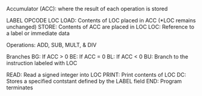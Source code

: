 Accumulator (ACC): where the result of each operation is stored

LABEL OPCODE LOC
LOAD: Contents of LOC placed in ACC (*LOC remains unchanged)
STORE: Contents of ACC are placed in LOC
LOC: Reference to a label or immediate data

Operations:
ADD, SUB, MULT, & DIV

Branches
BG: If ACC > 0
BE: If ACC = 0
BL: If ACC < 0
BU: Branch to the instruction labeled with LOC

READ: Read a signed integer into LOC
PRINT: Print contents of LOC
DC: Stores a specified contstant defined by the LABEL field
END: Program terminates
